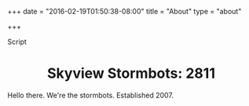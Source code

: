 +++
date = "2016-02-19T01:50:38-08:00"
title = "About"
type = "about"

+++

Script

<h1 style= "text-align: center"> Skyview Stormbots: 2811 </h1>

<p> Hello there. We're the stormbots. Established 2007. </p>
